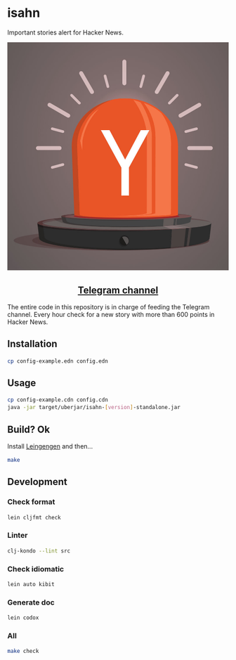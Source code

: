 # isahn

Important stories alert for Hacker News.

<p align="center">
  <img src="icon.png">
</p>


<h2 align="center">
  <a href="https://t.me/important_stories_alert_hacknews" src="icon.png" alt="Telegram channel">Telegram channel</a>
</h2>

The entire code in this repository is in charge of feeding the Telegram channel. Every hour check for a new story with more than 600 points in Hacker News.

## Installation

``` sh
cp config-example.edn config.edn
```

## Usage

``` sh
cp config-example.cdn config.cdn
java -jar target/uberjar/isahn-[version]-standalone.jar
```

## Build? Ok

Install [Leingengen](https://leiningen.org/) and then...

``` sh
make
```

## Development

### Check format

``` sh
lein cljfmt check
```

### Linter

``` sh
clj-kondo --lint src
```

### Check idiomatic

``` sh
lein auto kibit
```

### Generate doc

``` sh
lein codox 
```

### All

``` sh
make check
```
